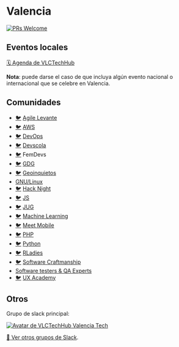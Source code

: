 # Valencia

[![PRs Welcome](https://img.shields.io/badge/PRs-welcome-brightgreen.svg)](CONTRIBUTING.md)

## Eventos locales

[:spiral_calendar: Agenda de VLCTechHub](https://vlctechhub.org/events/upcoming?view=list)

**Nota**: puede darse el caso de que incluya algún evento nacional o internacional que se celebre en Valencia.

## Comunidades

* [:bird:](http://twitter.com/AgileLevante) [Agile Levante](https://www.meetup.com/es-ES/Agile-Levante/)
* [:bird:](http://twitter.com/awsvalenciaes) [AWS](https://www.meetup.com/es-ES/AWS-Valencia/)
* [:bird:](http://twitter.com/valenciadevops) [DevOps](https://www.meetup.com/es-ES/Valencia-DevOps)
* [:bird:](http://twitter.com/devscola) [Devscola](https://www.meetup.com/es-ES/Aprende-a-programar-en-Valencia/)
* [:bird:](https://twitter.com/FemDevs) FemDevs
* [:bird:](https://twitter.com/gdgvalencia) [GDG](https://www.meetup.com/es-ES/GDGValencia)
* [:bird:](http://twitter.com/geoinquietosvlc) [Geoinquietos](https://www.meetup.com/es-ES/Geoinquietos-Valencia)
* [GNU/Linux](https://gnulinuxvalencia.org)
* [:bird:](http://twitter.com/HackNightVLC) [Hack Night](https://www.meetup.com/es-ES/HackNight-Valencia)
* [:bird:](https://twitter.com/vlcjs) [JS](https://www.meetup.com/es-ES/ValenciaJS)
* [:bird:](https://twitter.com/vlc_jug) [JUG](https://www.meetup.com/es-ES/ValenciaJUG)
* [:bird:](http://twitter.com/mlvlc) [Machine Learning](https://www.meetup.com/es-ES/Machine-Learning-Valencia)
* [:bird:](https://twitter.com/meetmobileVLC) [Meet Mobile](https://www.meetup.com/es-ES/http-meetmobile-es)
* [:bird:](http://twitter.com/phpvalencia) [PHP](https://www.meetup.com/es-ES/PHP-Valencia)
* [:bird:](http://twitter.com/python_vlc/) [Python](https://www.meetup.com/es-ES/Python-Valencia-Meetup)
* [:bird:](https://twitter.com/RLadiesValencia) [RLadies](https://www.meetup.com/rladies-valencia/)
* [:bird:](https://twitter.com/VLCSwCraft) [Software Craftmanship](https://www.meetup.com/es-ES/Valencia-Software-Craftsmanship/)
* [Software testers & QA Experts](https://www.meetup.com/es-ES/Software-Testers-and-QA-Experts-of-Valencia)
* [:bird:](https://twitter.com/UXacademy_es) [UX Academy](http://www.meetup.com/es/UX-Academy-Valencia)

## Otros

Grupo de slack principal:

[![Avatar de VLCTechHub](https://avatars.slack-edge.com/2016-04-11/33573232800_c98ce207c6c6dbf94f5b_102.png) Valencia Tech](https://slack.vlctechhub.org/)

[:eyes: Ver otros grupos de Slack](https://github.com/comunidad-tecnologica/awesome-spanish-slack-dev-groups).
